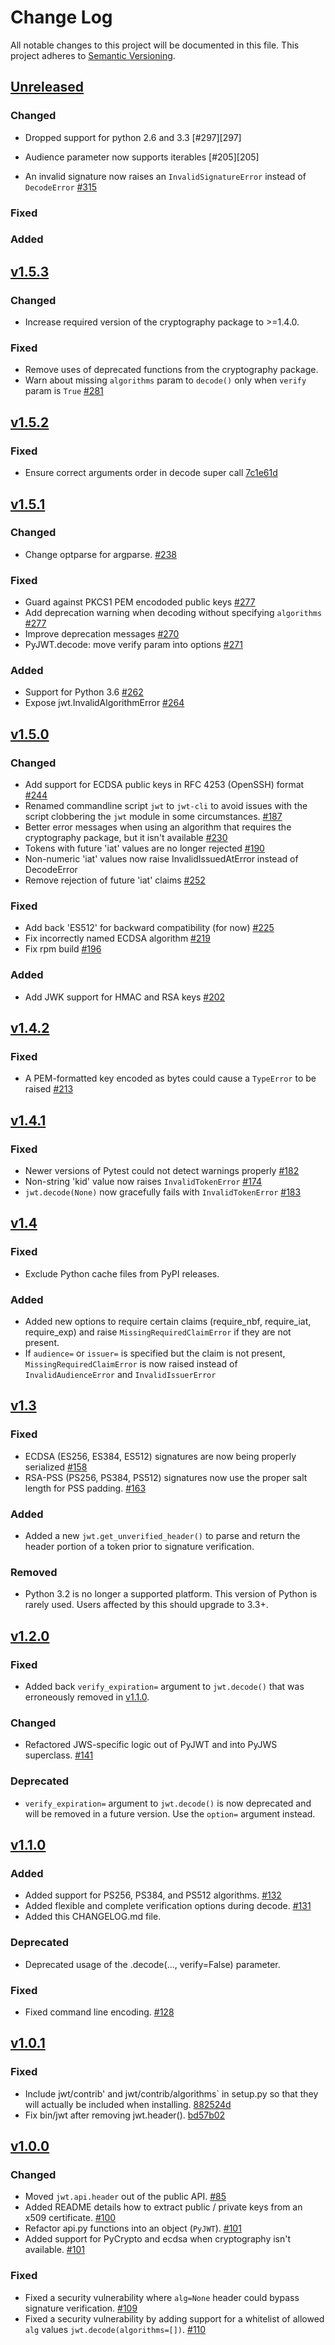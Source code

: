 Change Log
=========================================================================

All notable changes to this project will be documented in this file.
This project adheres to [Semantic Versioning](http://semver.org/).

[Unreleased][unreleased]
-------------------------------------------------------------------------
### Changed

- Dropped support for python 2.6 and 3.3 [#297][297]

- Audience parameter now supports iterables [#205][205]

- An invalid signature now raises an `InvalidSignatureError` instead of `DecodeError` [#315][315]

### Fixed

### Added

[v1.5.3][1.5.3]
-------------------------------------------------------------------------
### Changed

- Increase required version of the cryptography package to >=1.4.0.

### Fixed

- Remove uses of deprecated functions from the cryptography package.
- Warn about missing `algorithms` param to `decode()` only when `verify` param is `True` [#281][281]

[v1.5.2][1.5.2]
-------------------------------------------------------------------------
### Fixed

- Ensure correct arguments order in decode super call [7c1e61d][7c1e61d]

[v1.5.1][1.5.1]
-------------------------------------------------------------------------
### Changed

- Change optparse for argparse. [#238][238]

### Fixed

- Guard against PKCS1 PEM encododed public keys [#277][277]
- Add deprecation warning when decoding without specifying `algorithms` [#277][277]
- Improve deprecation messages [#270][270]
- PyJWT.decode: move verify param into options [#271][271]

### Added

- Support for Python 3.6 [#262][262]
- Expose jwt.InvalidAlgorithmError [#264][264]

[v1.5.0][1.5.0]
-------------------------------------------------------------------------
### Changed
- Add support for ECDSA public keys in RFC 4253 (OpenSSH) format [#244][244]
- Renamed commandline script `jwt` to `jwt-cli` to avoid issues with the script clobbering the `jwt` module in some circumstances. [#187][187]
- Better error messages when using an algorithm that requires the cryptography package, but it isn't available [#230][230]
- Tokens with future 'iat' values are no longer rejected [#190][190]
- Non-numeric 'iat' values now raise InvalidIssuedAtError instead of DecodeError
- Remove rejection of future 'iat' claims [#252][252]

### Fixed
- Add back 'ES512' for backward compatibility (for now) [#225][225]
- Fix incorrectly named ECDSA algorithm [#219][219]
- Fix rpm build [#196][196]

### Added
- Add JWK support for HMAC and RSA keys [#202][202]

[v1.4.2][1.4.2]
-------------------------------------------------------------------------
### Fixed
- A PEM-formatted key encoded as bytes could cause a `TypeError` to be raised [#213][213]

[v1.4.1][1.4.1]
-------------------------------------------------------------------------
### Fixed
- Newer versions of Pytest could not detect warnings properly [#182][182]
- Non-string 'kid' value now raises `InvalidTokenError` [#174][174]
- `jwt.decode(None)` now gracefully fails with `InvalidTokenError` [#183][183]

[v1.4][1.4.0]
-------------------------------------------------------------------------
### Fixed
- Exclude Python cache files from PyPI releases.

### Added
- Added new options to require certain claims
  (require_nbf, require_iat, require_exp) and raise `MissingRequiredClaimError`
  if they are not present.
- If `audience=` or `issuer=` is specified but the claim is not present,
  `MissingRequiredClaimError` is now raised instead of `InvalidAudienceError`
  and `InvalidIssuerError`

[v1.3][1.3.0]
-------------------------------------------------------------------------
### Fixed
- ECDSA (ES256, ES384, ES512) signatures are now being properly serialized [#158][158]
- RSA-PSS (PS256, PS384, PS512) signatures now use the proper salt length for PSS padding. [#163][163]

### Added
- Added a new `jwt.get_unverified_header()` to parse and return the header portion of a token prior to signature verification.

### Removed
- Python 3.2 is no longer a supported platform. This version of Python is
rarely used. Users affected by this should upgrade to 3.3+.

[v1.2.0][1.2.0]
-------------------------------------------------------------------------
### Fixed
- Added back `verify_expiration=` argument to `jwt.decode()` that was erroneously removed in [v1.1.0][1.1.0].


### Changed
- Refactored JWS-specific logic out of PyJWT and into PyJWS superclass. [#141][141]

### Deprecated
- `verify_expiration=` argument to `jwt.decode()` is now deprecated and will be removed in a future version. Use the `option=` argument instead.

[v1.1.0][1.1.0]
-------------------------------------------------------------------------
### Added
- Added support for PS256, PS384, and PS512 algorithms. [#132][132]
- Added flexible and complete verification options during decode. [#131][131]
- Added this CHANGELOG.md file.


### Deprecated
- Deprecated usage of the .decode(..., verify=False) parameter.


### Fixed
- Fixed command line encoding. [#128][128]

[v1.0.1][1.0.1]
-------------------------------------------------------------------------
### Fixed
- Include jwt/contrib' and jwt/contrib/algorithms` in setup.py so that they will
  actually be included when installing. [882524d][882524d]
- Fix bin/jwt after removing jwt.header(). [bd57b02][bd57b02]

[v1.0.0][1.0.0]
-------------------------------------------------------------------------
### Changed
- Moved `jwt.api.header` out of the public API. [#85][85]
- Added README details how to extract public / private keys from an x509 certificate. [#100][100]
- Refactor api.py functions into an object (`PyJWT`). [#101][101]
- Added support for PyCrypto and ecdsa when cryptography isn't available. [#101][103]

### Fixed
- Fixed a security vulnerability where `alg=None` header could bypass signature verification. [#109][109]
- Fixed a security vulnerability by adding support for a whitelist of allowed `alg` values `jwt.decode(algorithms=[])`. [#110][110]


[unreleased]: https://github.com/jpadilla/pyjwt/compare/1.4.2...HEAD
[1.0.0]: https://github.com/jpadilla/pyjwt/compare/0.4.3...1.0.0
[1.0.1]: https://github.com/jpadilla/pyjwt/compare/1.0.0...1.0.1
[1.0.1]: https://github.com/jpadilla/pyjwt/compare/1.0.0...1.0.1
[1.0.1]: https://github.com/jpadilla/pyjwt/compare/1.0.0...1.0.1
[1.1.0]: https://github.com/jpadilla/pyjwt/compare/1.0.1...1.1.0
[1.2.0]: https://github.com/jpadilla/pyjwt/compare/1.1.0...1.2.0
[1.3.0]: https://github.com/jpadilla/pyjwt/compare/1.2.0...1.3.0
[1.4.0]: https://github.com/jpadilla/pyjwt/compare/1.3.0...1.4.0
[1.4.1]: https://github.com/jpadilla/pyjwt/compare/1.4.0...1.4.1
[1.4.2]: https://github.com/jpadilla/pyjwt/compare/1.4.1...1.4.2
[1.5.0]: https://github.com/jpadilla/pyjwt/compare/1.4.2...1.5.0
[1.5.1]: https://github.com/jpadilla/pyjwt/compare/1.5.0...1.5.1
[1.5.2]: https://github.com/jpadilla/pyjwt/compare/1.5.1...1.5.2
[1.5.3]: https://github.com/jpadilla/pyjwt/compare/1.5.2...1.5.3

[109]: https://github.com/jpadilla/pyjwt/pull/109
[110]: https://github.com/jpadilla/pyjwt/pull/110
[100]: https://github.com/jpadilla/pyjwt/pull/100
[101]: https://github.com/jpadilla/pyjwt/pull/101
[103]: https://github.com/jpadilla/pyjwt/pull/103
[85]: https://github.com/jpadilla/pyjwt/pull/85
[882524d]: https://github.com/jpadilla/pyjwt/commit/882524d
[bd57b02]: https://github.com/jpadilla/pyjwt/commit/bd57b02
[131]: https://github.com/jpadilla/pyjwt/pull/131
[132]: https://github.com/jpadilla/pyjwt/pull/132
[128]: https://github.com/jpadilla/pyjwt/pull/128
[141]: https://github.com/jpadilla/pyjwt/pull/141
[158]: https://github.com/jpadilla/pyjwt/pull/158
[163]: https://github.com/jpadilla/pyjwt/pull/163
[174]: https://github.com/jpadilla/pyjwt/pull/174
[182]: https://github.com/jpadilla/pyjwt/pull/182
[183]: https://github.com/jpadilla/pyjwt/pull/183
[190]: https://github.com/jpadilla/pyjwt/pull/190
[213]: https://github.com/jpadilla/pyjwt/pull/214
[244]: https://github.com/jpadilla/pyjwt/pull/244
[202]: https://github.com/jpadilla/pyjwt/pull/202
[252]: https://github.com/jpadilla/pyjwt/pull/252
[225]: https://github.com/jpadilla/pyjwt/pull/225
[219]: https://github.com/jpadilla/pyjwt/pull/219
[196]: https://github.com/jpadilla/pyjwt/pull/196
[187]: https://github.com/jpadilla/pyjwt/pull/187
[230]: https://github.com/jpadilla/pyjwt/pull/230
[238]: https://github.com/jpadilla/pyjwt/pull/238
[262]: https://github.com/jpadilla/pyjwt/pull/262
[264]: https://github.com/jpadilla/pyjwt/pull/264
[270]: https://github.com/jpadilla/pyjwt/pull/270
[271]: https://github.com/jpadilla/pyjwt/pull/271
[277]: https://github.com/jpadilla/pyjwt/pull/277
[281]: https://github.com/jpadilla/pyjwt/pull/281
[315]: https://github.com/jpadilla/pyjwt/pull/315
[7c1e61d]: https://github.com/jpadilla/pyjwt/commit/7c1e61dde27bafe16e7d1bb6e35199e778962742
